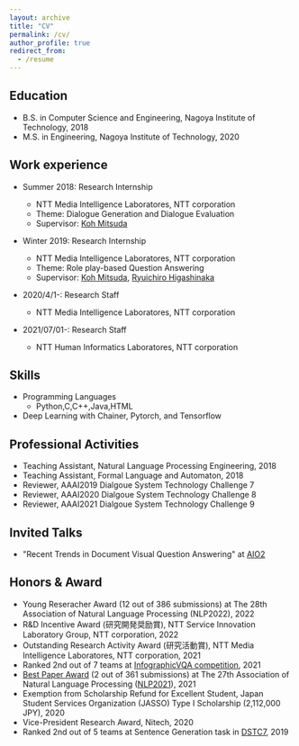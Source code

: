 ```yaml
---
layout: archive
title: "CV"
permalink: /cv/
author_profile: true
redirect_from:
  - /resume
---
```


## Education
* B.S. in Computer Science and Engineering, Nagoya Institute of Technology, 2018
* M.S. in Engineering, Nagoya Institute of Technology, 2020

## Work experience
* Summer 2018: Research Internship
  * NTT Media Intelligence Laboratores, NTT corporation
  * Theme: Dialogue Generation and Dialogue Evaluation
  * Supervisor: [Koh Mitsuda](https://sites.google.com/site/hellomitsukoh)

* Winter 2019: Research Internship
  * NTT Media Intelligence Laboratores, NTT corporation
  * Theme: Role play-based Question Answering
  * Supervisor: [Koh Mitsuda](https://sites.google.com/site/hellomitsukoh), [Ryuichiro Higashinaka](http://www.kecl.ntt.co.jp/icl/lirg/members/rh/)

* 2020/4/1-: Research Staff  
  * NTT Media Intelligence Laboratores, NTT corporation

* 2021/07/01-: Research Staff  
  * NTT Human Informatics Laboratores, NTT corporation

## Skills
* Programming Languages
  * Python,C,C++,Java,HTML
* Deep Learning with Chainer, Pytorch, and Tensorflow

## Professional Activities
* Teaching Assistant, Natural Language Processing Engineering, 2018
* Teaching Assistant, Formal Language and Automaton, 2018
* Reviewer, AAAI2019 Dialgoue System Technology Challenge 7
* Reviewer, AAAI2020 Dialgoue System Technology Challenge 8
* Reviewer, AAAI2021 Dialgoue System Technology Challenge 9

## Invited Talks
* "Recent Trends in Document Visual Question Answering" at [AIO2](https://sites.google.com/view/project-aio/competition2?authuser=0)

## Honors & Award
* Young Reseracher Award (12 out of 386 submissions) at The 28th Association of Natural Language Processing (NLP2022), 2022
* R&D Incentive Award (研究開発奨励賞), NTT Service Innovation Laboratory Group, NTT corporation, 2022
* Outstanding Research Activity Award (研究活動賞), NTT Media Intelligence Laboratores, NTT corporation, 2021
* Ranked 2nd out of 7 teams at [InfographicVQA competition](https://rrc.cvc.uab.es/?ch=17&com=evaluation&task=3), 2021
* [Best Paper Award](https://www.anlp.jp/nlp2021/award.html) (2 out of 361 submissions) at The 27th Association of Natural Language Processing ([NLP2021](https://www.anlp.jp/nlp2021/)), 2021
* Exemption from Scholarship Refund for Excellent Student, Japan Student Services Organization (JASSO) Type I Scholarship (2,112,000 JPY), 2020
* Vice-President Research Award, Nitech, 2020
* Ranked 2nd out of 5 teams at Sentence Generation task in [DSTC7](http://workshop.colips.org/dstc7/workshop.html), 2019